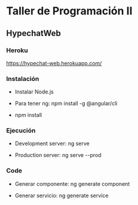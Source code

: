 # Taller de Programación II

## HypechatWeb

### Heroku

https://hypechat-web.herokuapp.com/

### Instalación

- Instalar Node.js

- Para tener ng: npm install -g @angular/cli

- npm install

### Ejecución

- Development server: ng serve

- Production server: ng serve --prod

### Code 

- Generar componente: ng generate component <component-name>

- Generar servicio: ng generate service <service-name>
